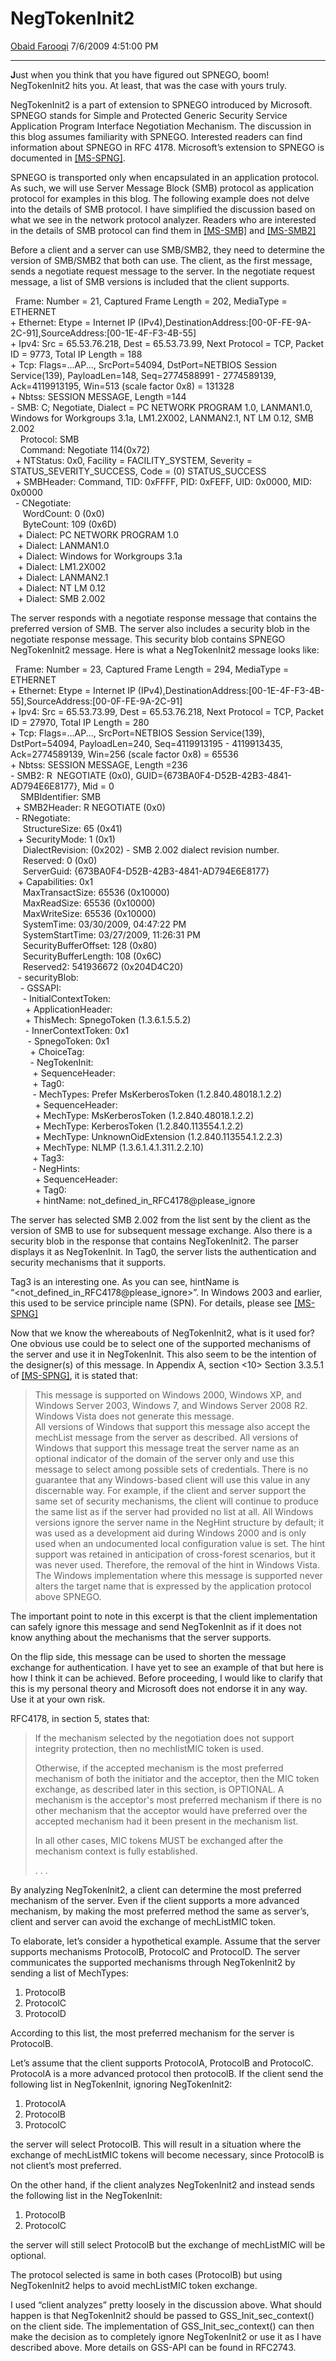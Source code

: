 <div id="page">

# NegTokenInit2

[Obaid
Farooqi](https://social.msdn.microsoft.com/profile/Obaid%20Farooqi)
7/6/2009 4:51:00 PM

-----

<div id="content">

**J**ust when you think that you have figured out SPNEGO, boom\!
NegTokenInit2 hits you. At least, that was the case with yours truly.

NegTokenInit2 is a part of extension to SPNEGO introduced by Microsoft.
SPNEGO stands for Simple and Protected Generic Security Service
Application Program Interface Negotiation Mechanism. The discussion in
this blog assumes familiarity with SPNEGO. Interested readers can find
information about SPNEGO in RFC 4178. Microsoft’s extension to SPNEGO is
documented in
[\[MS-SPNG\]](http://msdn.microsoft.com/en-us/library/cc247021\(PROT.13\).aspx).

SPNEGO is transported only when encapsulated in an application protocol.
As such, we will use Server Message Block (SMB) protocol as application
protocol for examples in this blog. The following example does not delve
into the details of SMB protocol. I have simplified the discussion based
on what we see in the network protocol analyzer. Readers who are
interested in the details of SMB protocol can find them in
[\[MS-SMB\]](http://msdn.microsoft.com/en-us/library/cc246231\(PROT.13\).aspx)
and
[\[MS-SMB2\]](http://msdn.microsoft.com/en-us/library/cc246482\(PROT.13\).aspx)

Before a client and a server can use SMB/SMB2, they need to determine
the version of SMB/SMB2 that both can use. The client, as the first
message, sends a negotiate request message to the server. In the
negotiate request message, a list of SMB versions is included that the
client supports.

  Frame: Number = 21, Captured Frame Length = 202, MediaType =
ETHERNET  
\+ Ethernet: Etype = Internet IP
(IPv4),DestinationAddress:\[00-0F-FE-9A-2C-91\],SourceAddress:\[00-1E-4F-F3-4B-55\]  
\+ Ipv4: Src = 65.53.76.218, Dest = 65.53.73.99, Next Protocol = TCP,
Packet ID = 9773, Total IP Length = 188  
\+ Tcp: Flags=...AP..., SrcPort=54094, DstPort=NETBIOS Session
Service(139), PayloadLen=148, Seq=2774588991 - 2774589139,
Ack=4119913195, Win=513 (scale factor 0x8) = 131328  
\+ Nbtss: SESSION MESSAGE, Length =144  
\- SMB: C; Negotiate, Dialect = PC NETWORK PROGRAM 1.0, LANMAN1.0,
Windows for Workgroups 3.1a, LM1.2X002, LANMAN2.1, NT LM 0.12, SMB
2.002  
    Protocol: SMB  
    Command: Negotiate 114(0x72)  
  + NTStatus: 0x0, Facility = FACILITY\_SYSTEM, Severity =
STATUS\_SEVERITY\_SUCCESS, Code = (0) STATUS\_SUCCESS  
  + SMBHeader: Command, TID: 0xFFFF, PID: 0xFEFF, UID: 0x0000, MID:
0x0000  
  - CNegotiate:  
     WordCount: 0 (0x0)  
     ByteCount: 109 (0x6D)  
   + Dialect: PC NETWORK PROGRAM 1.0  
   + Dialect: LANMAN1.0  
   + Dialect: Windows for Workgroups 3.1a  
   + Dialect: LM1.2X002  
   + Dialect: LANMAN2.1  
   + Dialect: NT LM 0.12  
   + Dialect: SMB 2.002

The server responds with a negotiate response message that contains the
preferred version of SMB. The server also includes a security blob in
the negotiate response message. This security blob contains SPNEGO
NegTokenInit2 message. Here is what a NegTokenInit2 message looks like:

  Frame: Number = 23, Captured Frame Length = 294, MediaType =
ETHERNET  
\+ Ethernet: Etype = Internet IP
(IPv4),DestinationAddress:\[00-1E-4F-F3-4B-55\],SourceAddress:\[00-0F-FE-9A-2C-91\]  
\+ Ipv4: Src = 65.53.73.99, Dest = 65.53.76.218, Next Protocol = TCP,
Packet ID = 27970, Total IP Length = 280  
\+ Tcp: Flags=...AP..., SrcPort=NETBIOS Session Service(139),
DstPort=54094, PayloadLen=240, Seq=4119913195 - 4119913435,
Ack=2774589139, Win=256 (scale factor 0x8) = 65536  
\+ Nbtss: SESSION MESSAGE, Length =236  
\- SMB2: R  NEGOTIATE (0x0),
GUID={673BA0F4-D52B-42B3-4841-AD794E6E8177}, Mid = 0  
    SMBIdentifier: SMB  
  + SMB2Header: R NEGOTIATE (0x0)  
  - RNegotiate:  
     StructureSize: 65 (0x41)  
   + SecurityMode: 1 (0x1)  
     DialectRevision: (0x202) - SMB 2.002 dialect revision number.  
     Reserved: 0 (0x0)  
     ServerGuid: {673BA0F4-D52B-42B3-4841-AD794E6E8177}  
   + Capabilities: 0x1  
     MaxTransactSize: 65536 (0x10000)  
     MaxReadSize: 65536 (0x10000)  
     MaxWriteSize: 65536 (0x10000)  
     SystemTime: 03/30/2009, 04:47:22 PM  
     SystemStartTime: 03/27/2009, 11:26:31 PM  
     SecurityBufferOffset: 128 (0x80)  
     SecurityBufferLength: 108 (0x6C)  
     Reserved2: 541936672 (0x204D4C20)  
   - securityBlob:  
    - GSSAPI:  
     - InitialContextToken:  
      + ApplicationHeader:  
      + ThisMech: SpnegoToken (1.3.6.1.5.5.2)  
      - InnerContextToken: 0x1  
       - SpnegoToken: 0x1  
        + ChoiceTag:  
        - NegTokenInit:  
         + SequenceHeader:  
         + Tag0:  
         - MechTypes: Prefer MsKerberosToken (1.2.840.48018.1.2.2)  
          + SequenceHeader:  
          + MechType: MsKerberosToken (1.2.840.48018.1.2.2)  
          + MechType: KerberosToken (1.2.840.113554.1.2.2)  
          + MechType: UnknownOidExtension (1.2.840.113554.1.2.2.3)  
          + MechType: NLMP (1.3.6.1.4.1.311.2.2.10)  
         + Tag3:  
         - NegHints:  
          + SequenceHeader:  
          + Tag0:  
          + hintName: not\_defined\_in\_RFC4178@please\_ignore

The server has selected SMB 2.002 from the list sent by the client as
the version of SMB to use for subsequent message exchange. Also there is
a security blob in the response that contains NegTokenInit2. The parser
displays it as NegTokenInit. In Tag0, the server lists the
authentication and security mechanisms that it supports.

Tag3 is an interesting one. As you can see, hintName is
“<not_defined_in_RFC4178@please_ignore>”. In Windows 2003 and earlier,
this used to be service principle name (SPN). For details, please see
[\[MS-SPNG\]](http://msdn.microsoft.com/en-us/library/cc247021\(PROT.13\).aspx)

Now that we know the whereabouts of NegTokenInit2, what is it used for?
One obvious use could be to select one of the supported mechanisms of
the server and use it in NegTokenInit. This also seem to be the
intention of the designer(s) of this message. In Appendix A, section
\<10\> Section 3.3.5.1 of
[\[MS-SPNG\]](http://msdn.microsoft.com/en-us/library/cc247021\(PROT.13\).aspx),
it is stated that:

> This message is supported on Windows 2000, Windows XP, and Windows
> Server 2003, Windows 7, and Windows Server 2008 R2. Windows Vista does
> not generate this message.  
> All versions of Windows that support this message also accept the
> mechList message from the server as described. All versions of Windows
> that support this message treat the server name as an optional
> indicator of the domain of the server only and
> <span class="underline">use this message to select among possible sets
> of credentials</span>. There is no guarantee that any Windows-based
> client will use this value in any discernable way. For example, if the
> client and server support the same set of security mechanisms, the
> client will continue to produce the same list as if the server had
> provided no list at all. All Windows versions ignore the server name
> in the NegHint structure by default; it was used as a development aid
> during Windows 2000 and is only used when an undocumented local
> configuration value is set. The hint support was retained in
> anticipation of cross-forest scenarios, but it was never used.
> Therefore, the removal of the hint in Windows Vista. The Windows
> implementation where this message is supported never alters the target
> name that is expressed by the application protocol above SPNEGO.

The important point to note in this excerpt is that the client
implementation can safely ignore this message and send NegTokenInit as
if it does not know anything about the mechanisms that the server
supports.

On the flip side, this message can be used to shorten the message
exchange for authentication. I have yet to see an example of that but
here is how I think it can be achieved. Before proceeding, I would like
to clarify that this is my personal theory and Microsoft does not
endorse it in any way. Use it at your own risk.

RFC4178, in section 5, states that:

> If the mechanism selected by the negotiation does not support
> integrity protection, then no mechlistMIC token is used.
> 
> Otherwise, if the accepted mechanism is the most preferred mechanism
> of both the initiator and the acceptor, then the MIC token exchange,
> as described later in this section, is OPTIONAL. A mechanism is the
> acceptor's most preferred mechanism if there is no other mechanism
> that the acceptor would have preferred over the accepted mechanism had
> it been present in the mechanism list.
> 
> In all other cases, MIC tokens MUST be exchanged after the mechanism
> context is fully established.
> 
> . . .

By analyzing NegTokenInit2, a client can determine the most preferred
mechanism of the server. Even if the client supports a more advanced
mechanism, by making the most preferred method the same as server’s,
client and server can avoid the exchange of mechListMIC token.

To elaborate, let’s consider a hypothetical example. Assume that the
server supports mechanisms ProtocolB, ProtocolC and ProtocolD. The
server communicates the supported mechanisms through NegTokenInit2 by
sending a list of MechTypes:

1.  ProtocolB
2.  ProtocolC
3.  ProtocolD

According to this list, the most preferred mechanism for the server is
ProtocolB.

Let’s assume that the client supports ProtocolA, ProtocolB and
ProtocolC. ProtocolA is a more advanced protocol then protocolB. If the
client send the following list in NegTokenInit, ignoring NegTokenInit2:

1.  ProtocolA
2.  ProtocolB
3.  ProtocolC

the server will select ProtocolB. This will result in a situation where
the exchange of mechListMIC tokens will become necessary, since
ProtocolB is not client’s most preferred.

On the other hand, if the client analyzes NegTokenInit2 and instead
sends the following list in the NegTokenInit:

1.  ProtocolB
2.  ProtocolC

the server will still select ProtocolB but the exchange of mechListMIC
will be optional.

The protocol selected is same in both cases (ProtocolB) but using
NegTokenInit2 helps to avoid mechListMIC token exchange.

I used “client analyzes” pretty loosely in the discussion above. What
should happen is that NegTokenInit2 should be passed to
GSS\_Init\_sec\_context() on the client side. The implementation of
GSS\_Init\_sec\_context() can then make the decision as to completely
ignore NegTokenInit2 or use it as I have described above. More details
on GSS-API can be found in RFC2743.

</div>

</div>
